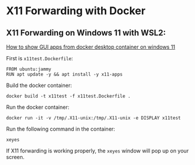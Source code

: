 # X11 Forwarding with Docker

## X11 Forwarding on Windows 11 with WSL2:
[How to show GUI apps from docker desktop container on windows 11](https://stackoverflow.com/q/73092750)

First is `x11test.Dockerfile`:
```
FROM ubuntu:jammy
RUN apt update -y && apt install -y x11-apps
```

Build the docker container:
```
docker build -t x11test -f x11test.Dockerfile .
```

Run the docker container:
```
docker run -it -v /tmp/.X11-unix:/tmp/.X11-unix -e DISPLAY x11test
```

Run the following command in the container:
```
xeyes
```
If X11 forwarding is working properly, the `xeyes` window will pop up on your screen.
